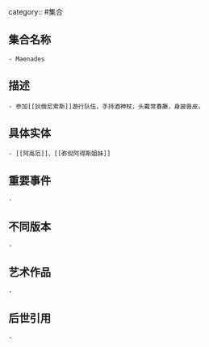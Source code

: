 category:: #集合
## 集合名称
	- Maenades
## 描述
	- 参加[[狄俄尼索斯]]游行队伍，手持酒神杖，头戴常春藤，身披兽皮。
## 具体实体
	- [[阿高厄]]、[[弥倪阿得斯姐妹]]
## 重要事件
	-
## 不同版本
	-
## 艺术作品
	-
## 后世引用
	-
